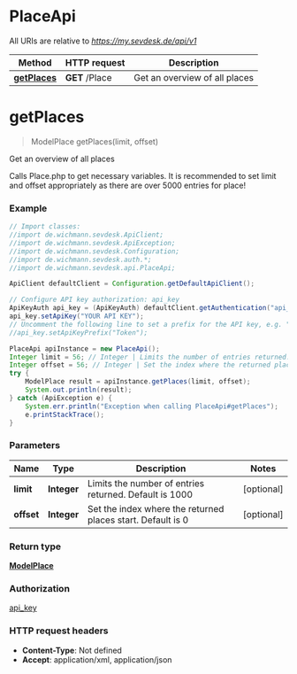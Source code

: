 # PlaceApi

All URIs are relative to *https://my.sevdesk.de/api/v1*

Method | HTTP request | Description
------------- | ------------- | -------------
[**getPlaces**](PlaceApi.md#getPlaces) | **GET** /Place | Get an overview of all places

<a name="getPlaces"></a>
# **getPlaces**
> ModelPlace getPlaces(limit, offset)

Get an overview of all places

Calls Place.php to get necessary variables.    It is recommended to set limit and offset appropriately as there are over 5000 entries for place!

### Example
```java
// Import classes:
//import de.wichmann.sevdesk.ApiClient;
//import de.wichmann.sevdesk.ApiException;
//import de.wichmann.sevdesk.Configuration;
//import de.wichmann.sevdesk.auth.*;
//import de.wichmann.sevdesk.api.PlaceApi;

ApiClient defaultClient = Configuration.getDefaultApiClient();

// Configure API key authorization: api_key
ApiKeyAuth api_key = (ApiKeyAuth) defaultClient.getAuthentication("api_key");
api_key.setApiKey("YOUR API KEY");
// Uncomment the following line to set a prefix for the API key, e.g. "Token" (defaults to null)
//api_key.setApiKeyPrefix("Token");

PlaceApi apiInstance = new PlaceApi();
Integer limit = 56; // Integer | Limits the number of entries returned. Default is 1000
Integer offset = 56; // Integer | Set the index where the returned places start. Default is 0
try {
    ModelPlace result = apiInstance.getPlaces(limit, offset);
    System.out.println(result);
} catch (ApiException e) {
    System.err.println("Exception when calling PlaceApi#getPlaces");
    e.printStackTrace();
}
```

### Parameters

Name | Type | Description  | Notes
------------- | ------------- | ------------- | -------------
 **limit** | **Integer**| Limits the number of entries returned. Default is 1000 | [optional]
 **offset** | **Integer**| Set the index where the returned places start. Default is 0 | [optional]

### Return type

[**ModelPlace**](ModelPlace.md)

### Authorization

[api_key](../README.md#api_key)

### HTTP request headers

 - **Content-Type**: Not defined
 - **Accept**: application/xml, application/json

